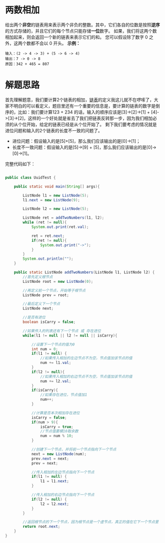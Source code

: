 # 两数相加


给出两个**非空**的链表用来表示两个非负的整数。其中，它们各自的位数是按照**逆序**的方式存储的，并且它们的每个节点只能存储**一位**数字。
如果，我们将这两个数相加起来，则会返回一个新的链表来表示它们的和。
您可以假设除了数字 0 之外，这两个数都不会以 0 开头。
**示例：**
```
输入：(2 -> 4 -> 3) + (5 -> 6 -> 4)
输出：7 -> 0 -> 8
原因：342 + 465 = 807
```

# 解题思路

首先理解题意，我们要计算2个链表的相加，[链表](https://baike.baidu.com/item/%E9%93%BE%E8%A1%A8)的定义我这儿就不在啰嗦了，大家不明白的可以看定义，题目里还有一个重要的信息是，要计算的链表的数字是倒序的，比如：我们要计算123 + 234 的话，输入的顺序应该是[3]->[2]->[1] + [4]->[3]->[2]，这样的一个好处就是省去了我们把链表反转那一步，因为我们相加必须的从个位开始，给定的链表已经是从个位开始了。
剩下我们要考虑的情况就是进位问题和输入的2个链表的长度不一致的问题了。

* 进位问题：假设输入的是[5]+[5]，那么我们应该输出的是[0]->[1]；
* 长度不一致问题：假设输入的是[5]->[9] + [5]，那么我们应该输出的是[0]->[0]->[1]。

完整代码如下：
```java

public class UuidTest {

    public static void main(String[] args){

        ListNode l1 = new ListNode(5);
        l1.next = new ListNode(9);

        ListNode l2 = new ListNode(5);

        ListNode ret = addTwoNumbers(l1, l2);
        while (ret != null){
            System.out.print(ret.val);

            ret = ret.next;
            if(ret != null){
                System.out.print("->");
            }
        }
        System.out.println("");
    }

    public static ListNode addTwoNumbers(ListNode l1, ListNode l2) {
        //首先定义根节点
        ListNode root = new ListNode(0);

        //再定义前一个节点，开始等于根节点
        ListNode prev = root;

        //最后定义下一个节点
        ListNode next;

        //是否有进位
        boolean isCarry = false;

        //如果传入的列表还有下一个节点 或 存在进位
        while(l1 != null || l2 != null || isCarry){

            //设置下一个节点的值为0
            int num = 0;
            if(l1 != null) {
                //如果传入相加的左边节点不为空，节点值加该节点的值
                num += l1.val;
            }
            if(l2 != null){
                //如果传入相加的右边节点不为空，节点值加该节点的值
                num += l2.val;
            }
            if(isCarry){
                //如果存在进位，节点值加1
                num++;
            }

            //计算是否本次相加存在进位
            isCarry = false;
            if(num > 9){
                isCarry = true;
                //节点值要模10取余数
                num = num % 10;
            }

            //创建下一个节点，并将前一个节点指向下一个节点
            next = new ListNode(num);
            prev.next = next;
            prev = next;

            //传入相加的左边节点指向下一个节点
            if(l1 != null) {
                l1 = l1.next;
            }

            //传入相加的右边节点指向下一个节点
            if(l2 != null) {
                l2 = l2.next;
            }
        }

        //返回根节点的下一个节点，因为根节点是一个虚节点，真正的值在它下一个节点里
        return root.next;
    }
}

```
